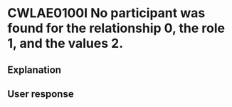 # CWLAE0100I No participant was found for the relationship 0, the role 1, and the values 2.

## Explanation

## User response